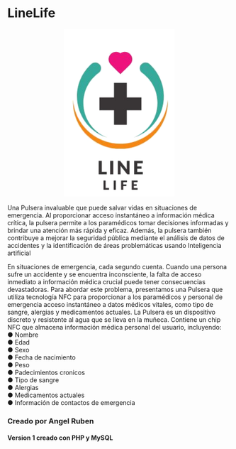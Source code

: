 # LineLife

<p align="center">
  <img src="images/Logo2 (1).png" width="250" title="hover text">
</p>

Una Pulsera invaluable que puede salvar vidas en situaciones de
emergencia. Al proporcionar acceso instantáneo a información
médica crítica, la pulsera permite a los paramédicos tomar
decisiones informadas y brindar una atención más rápida y eficaz.
Además, la pulsera también contribuye a mejorar la seguridad
pública mediante el análisis de datos de accidentes y la
identificación de áreas problemáticas usando Inteligencia artificial

En situaciones de emergencia, cada segundo cuenta. Cuando una
persona sufre un accidente y se encuentra inconsciente, la falta de
acceso inmediato a información médica crucial puede tener
consecuencias devastadoras. Para abordar este problema,
presentamos una Pulsera que utiliza tecnología NFC para
proporcionar a los paramédicos y personal de emergencia acceso
instantáneo a datos médicos vitales, como tipo de sangre, alergias
y medicamentos actuales.
La Pulsera es un dispositivo discreto y resistente al agua que se
lleva en la muñeca. Contiene un chip NFC que almacena
información médica personal del usuario, incluyendo: <br>
● Nombre <br>
● Edad <br>
● Sexo <br>
● Fecha de nacimiento <br>
● Peso <br>
● Padecimientos cronicos <br>
● Tipo de sangre <br>
● Alergias <br>
● Medicamentos actuales <br>
● Información de contactos de emergencia <br>


### Creado por Angel Ruben 
#### Version 1 creado con PHP y MySQL
